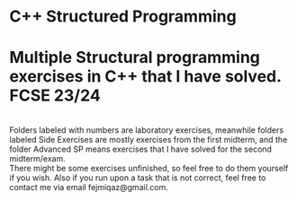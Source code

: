 # C++ Structured Programming
<h1>Multiple Structural programming exercises in C++ that I have solved. FCSE 23/24</h1> <br>
Folders labeled with numbers are laboratory exercises, meanwhile folders labeled Side Exercises are mostly exercises from the first midterm, and the folder Advanced SP means exercises that I have solved for the second midterm/exam. <br>
There might be some exercises unfinished, so feel free to do them yourself if you wish. Also if you run upon a task that is not correct, feel free to contact me via email fejmiqaz@gmail.com.
